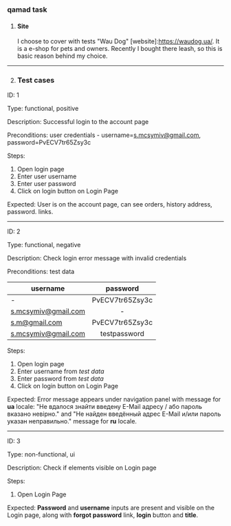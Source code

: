 ### qamad task
1. #### Site
    I choose to cover with tests "Wau Dog" [website]:https://waudog.ua/. It is a e-shop for pets and owners. 
    Recently I bought there leash, so this is basic reason behind my choice.  

***
2. ### Test cases
ID: 1 

Type: functional, positive

Description: Successful login to the account page

Preconditions: user credentials - username=s.mcsymiv@gmail.com, password=PvECV7tr65Zsy3c

Steps: 
1. Open login page
2. Enter user username
3. Enter user password
4. Click on login button on Login Page

Expected: User is on the account page, can see orders, history address, password. links.
     
---
ID: 2

Type: functional, negative

Description: Check login error message with invalid credentials

Preconditions: test data
     
| username            | password        |
| --------------------|:---------------:|
| -                   | PvECV7tr65Zsy3c |
| s.mcsymiv@gmail.com | -               |
| s.m@gmail.com       | PvECV7tr65Zsy3c |
| s.mcsymiv@gmail.com | testpassword    |
     
Steps:
1. Open login page
2. Enter username from _test data_
3. Enter password from _test data_
4. Click on login button on Login Page

Expected: Error message appears under navigation panel with message for __ua__ locale:
"Не вдалося знайти введену E-Mail адресу / або пароль вказано невірно." and
"Не найден введённый адрес E-Mail и/или пароль указан неправильно." message for __ru__ locale.

---
ID: 3

Type: non-functional, ui

Description: Check if elements visible on Login page

Steps:
1. Open Login Page

Expected: __Password__ and __username__ inputs are present and visible on the Login page, 
along with __forgot password__ link, __login__ button and __title__.
